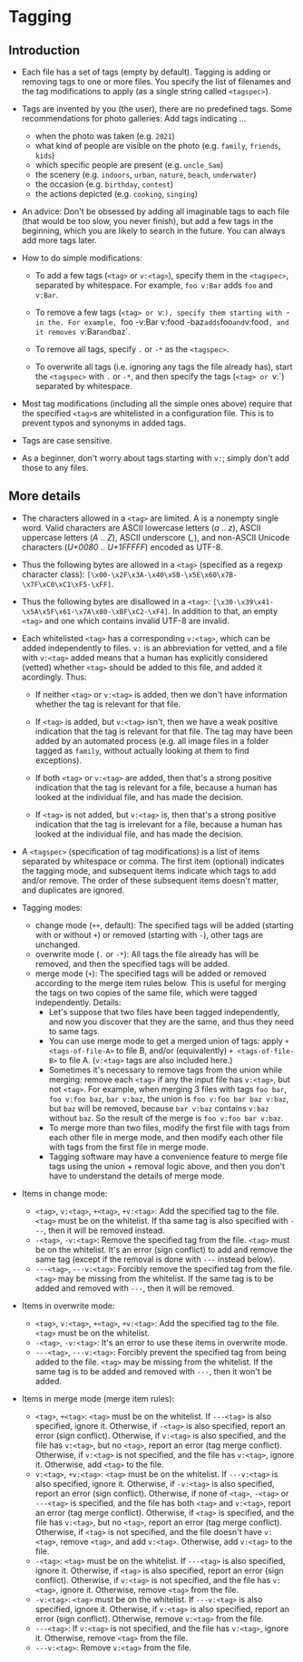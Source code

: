 # Tagging

## Introduction

* Each file has a set of tags (empty by default). Tagging is adding or removing tags to one or more files. You specify the list of filenames and the tag modifications to apply (as a single string called `<tagspec>`).

* Tags are invented by you (the user), there are no predefined tags. Some recommendations for photo galleries: Add tags indicating ...

  * when the photo was taken (e.g. `2021`)
  * what kind of people are visible on the photo (e.g. `family`, `friends`, `kids`)
  * which specific people are present (e.g. `uncle_Sam`)
  * the scenery (e.g. `indoors`, `urban`, `nature`, `beach`, `underwater`)
  * the occasion (e.g. `birthday`, `contest`)
  * the actions depicted (e.g. `cooking`, `singing`)

* An advice: Don't be obsessed by adding all imaginable tags to each file (that would be too slow, you never finish), but add a few tags in the beginning, which you are likely to search in the future. You can always add more tags later.

* How to do simple modifications:

  * To add a few tags (`<tag>` or `v:<tag>`), specify them in the `<tagspec>`, separated by whitespace. For example, `foo v:Bar` adds `foo` and `v:Bar`.

  * To remove a few tags (`<tag> or `v:<tag>`), specify them starting with `-` in the `<tagspec>`. For example, `foo -v:Bar v:food -baz` adds `foo` and `v:food`, and it removes `v:Bar` and `baz`.

  * To remove all tags, specify `.` or `-*` as the `<tagspec>`.

  * To overwrite all tags (i.e. ignoring any tags the file already has), start the `<tagspec>` with `.` or `-*`, and then specify the tags (`<tag> or `v:<tag>`) separated by whitespace.

* Most tag modifications (including all the simple ones above) require that the specified `<tag>`s are whitelisted in a configuration file. This is to prevent typos and synonyms in added tags.

* Tags are case sensitive.

* As a beginner, don't worry about tags starting with `v:`; simply don't add those to any files.

## More details

* The characters allowed in a `<tag>` are limited. A <tag> is a nonempty single word. Valid characters are ASCII lowercase letters (*a* .. *z*), ASCII uppercase letters (*A* .. *Z*), ASCII underscore (*\_*), and non-ASCII Unicode characters (*U+0080* ..  *U+1FFFFF*) encoded as UTF-8.

* Thus the following bytes are allowed in a `<tag>` (specified as a regexp character class): `[\x00-\x2F\x3A-\x40\x5B-\x5E\x60\x7B-\x7F\xC0\xC1\xF5-\xFF]`.

* Thus the following bytes are disallowed in a `<tag>`: `[\x30-\x39\x41-\x5A\x5F\x61-\x7A\x80-\xBF\xC2-\xF4]`. In addition to that, an empty `<tag>` and one which contains invalid UTF-8 are invalid.

* Each whitelisted `<tag>` has a corresponding `v:<tag>`, which can be added independently to files. `v:` is an abbreviation for vetted, and a file with `v:<tag>` added means that a human has explicitly considered (vetted) whether `<tag>` should be added to this file, and added it acordingly. Thus:

  * If neither `<tag>` or `v:<tag>` is added, then we don't have information whether the tag is relevant for that file.

  * If `<tag>` is added, but `v:<tag>` isn't, then we have a weak positive indication that the tag is relevant for that file. The tag may have been added by an automated process (e.g. all image files in a folder tagged as `family`, without actually looking at them to find exceptions).

  * If both `<tag>` or `v:<tag>` are added, then that's a strong positive indication that the tag is relevant for a file, because a human has looked at the individual file, and has made the decision.

  * If `<tag>` is not added, but `v:<tag>` is, then that's a strong positive indication that the tag is irrelevant for a file, because a human has looked at the individual file, and has made the decision.

* A `<tagspec>` (specification of tag modifications) is a list of items separated by whitespace or comma. The first item (optional) indicates the tagging mode, and subsequent items indicate which tags to add and/or remove. The order of these subsequent items doesn't matter, and duplicates are ignored.

* Tagging modes:

  * change mode (`++`, default): The specified tags will be added (starting with or without `+`) or removed (starting with `-`), other tags are unchanged.
  * overwrite mode (`.` or `-*`): All tags the file already has will be removed, and then the specified tags will be added.
  * merge mode (`+`): The specified tags will be added or removed according to the merge item rules below. This is useful for merging the tags on two copies of the same file, which were tagged independently. Details:
    * Let's suppose that two files have been tagged independently, and now you discover that they are the same, and thus they need to same tags.
    * You can use merge mode to get a merged union of tags: apply `+ <tags-of-file-A>` to file B, and/or (equivalently) `+ <tags-of-file-B>` to file A. (`v:<tag>` tags are also included here.)
    * Sometimes it's necessary to remove tags from the union while merging: remove each `<tag>` if any the input file has `v:<tag>`, but not `<tag>`. For example, when merging 3 files with tags `foo bar`, `foo v:foo baz`, `bar v:baz`, the union is `foo v:foo bar baz v:baz`, but `baz` will be removed, because `bar v:baz` contains `v:baz` without `baz`. So the result of the merge is `foo v:foo bar v:baz`.
    * To merge more than two files, modify the first file with tags from each other file in merge mode, and then modify each other file with tags from the first file in merge mode.
    * Tagging software may have a convenience feature to merge file tags using the union + removal logic above, and then you don't have to understand the details of merge mode.

* Items in change mode:

  * `<tag>`, `v:<tag>`, `+<tag>`, `+v:<tag>`: Add the specified tag to the file. `<tag>` must be on the whitelist. If tha same tag is also specified with `---`, then it will be removed instead.
  * `-<tag>`, `-v:<tag>`: Remove the specified tag from the file. `<tag>` must be on the whitelist. It's an error (sign conflict) to add and remove the same tag (except if the removal is done with `---` instead below).
  * `---<tag>`, `---v:<tag>`: Forcibly remove the specified tag from the file. `<tag>` may be missing from the whitelist. If the same tag is to be added and removed with `---`, then it will be removed.

* Items in overwrite mode:

  * `<tag>`, `v:<tag>`, `+<tag>`, `+v:<tag>`: Add the specified tag to the file. `<tag>` must be on the whitelist.
  * `-<tag>`, `-v:<tag>`: It's an error to use these items in overwrite mode.
  * `---<tag>`, `---v:<tag>`: Forcibly prevent the specified tag from being added to the file. `<tag>` may be missing from the whitelist. If the same tag is to be added and removed with `---`, then it won't be added.

* Items in merge mode (merge item rules):

  * `<tag>`, `+<tag>`: `<tag>` must be on the whitelist. If `---<tag>` is also specified, ignore it. Otherwise, if `-<tag>` is also specified, report an error (sign conflict). Otherwise, if `v:<tag>` is also specified, and the file has `v:<tag>`, but no `<tag>`, report an error (tag merge conflict). Otherwise, if `v:<tag>` is not specified, and the file has `v:<tag>`, ignore it. Otherwise, add `<tag>` to the file.
  * `v:<tag>`, `+v:<tag>`: `<tag>` must be on the whitelist. If `---v:<tag>` is also specified, ignore it. Otherwise, if `-v:<tag>` is also specified, report an error (sign conflict).  Otherwise, if none of `<tag>`, `-<tag>` or `---<tag>` is specified, and the file has both `<tag>` and `v:<tag>`, report an error (tag merge conflict). Otherwise, if `<tag>` is specified, and the file has `v:<tag>`, but no `<tag>`, report an error (tag merge conflict). Otherwise, if `<tag>` is not specified, and the file doesn't have `v:<tag>`, remove `<tag>`, and add `v:<tag>`.  Otherwise, add `v:<tag>` to the file.
  * `-<tag>`: `<tag>` must be on the whitelist. If `---<tag>` is also specified, ignore it. Otherwise, if `<tag>` is also specified, report an error (sign conflict). Otherwise, if `v:<tag>` is not specified, and the file has `v:<tag>`, ignore it. Otherwise, remove `<tag>` from the file.
  * `-v:<tag>`: `<tag>` must be on the whitelist. If `---v:<tag>` is also specified, ignore it. Otherwise, if `v:<tag>` is also specified, report an error (sign conflict). Otherwise, remove `v:<tag>` from the file.
  * `---<tag>`: If `v:<tag>` is not specified, and the file has `v:<tag>`, ignore it. Otherwise, remove `<tag>` from the file.
  * `---v:<tag>`: Remove `v:<tag>` from the file.
